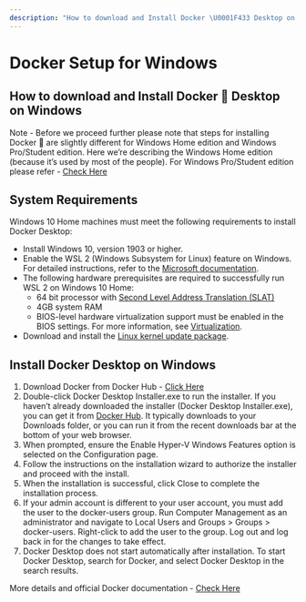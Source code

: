 ```yaml
---
description: "How to download and Install Docker \U0001F433 Desktop on Windows"
---
```


# Docker Setup for Windows

## **How to download and Install Docker 🐳 Desktop on Windows**

Note - Before we proceed further please note that steps for installing Docker 🐳 are slightly different for Windows Home edition and Windows Pro/Student edition. Here we’re describing the Windows Home edition \(because it’s used by most of the people\). For Windows Pro/Student edition please refer - [Check Here](https://docs.docker.com/docker-for-windows/install/)

## **System Requirements**

Windows 10 Home machines must meet the following requirements to install Docker Desktop:

* Install Windows 10, version 1903 or higher. 
* Enable the WSL 2 \(Windows Subsystem for Linux\) feature on Windows. For detailed instructions, refer to the [Microsoft documentation](https://docs.microsoft.com/en-us/windows/wsl/install-win10).
* The following hardware prerequisites are required to successfully run WSL 2 on Windows 10 Home:
  * 64 bit processor with [Second Level Address Translation \(SLAT\)](https://en.wikipedia.org/wiki/Second_Level_Address_Translation)
  * 4GB system RAM
  * BIOS-level hardware virtualization support must be enabled in the BIOS settings. For more information, see [Virtualization](https://docs.docker.com/docker-for-windows/troubleshoot/#virtualization-must-be-enabled).
* Download and install the [Linux kernel update package](https://docs.microsoft.com/windows/wsl/wsl2-kernel).

## **Install Docker Desktop on Windows** 

1. Download Docker from Docker Hub - [Click Here](https://hub.docker.com/editions/community/docker-ce-desktop-windows/)
2. Double-click Docker Desktop Installer.exe to run the installer. If you haven’t already downloaded the installer \(Docker Desktop Installer.exe\), you can get it from [Docker Hub](https://hub.docker.com/editions/community/docker-ce-desktop-windows/). It typically downloads to your Downloads folder, or you can run it from the recent downloads bar at the bottom of your web browser.
3. When prompted, ensure the Enable Hyper-V Windows Features option is selected on the Configuration page.
4. Follow the instructions on the installation wizard to authorize the installer and proceed with the install.
5. When the installation is successful, click Close to complete the installation process.
6. If your admin account is different to your user account, you must add the user to the docker-users group. Run Computer Management as an administrator and navigate to  Local Users and Groups &gt; Groups &gt; docker-users. Right-click to add the user to the group. Log out and log back in for the changes to take effect.
7. Docker Desktop does not start automatically after installation. To start Docker Desktop, search for Docker, and select Docker Desktop in the search results.

More details and official Docker documentation - [Check Here](https://docs.docker.com/docker-for-windows/install-windows-home/)

